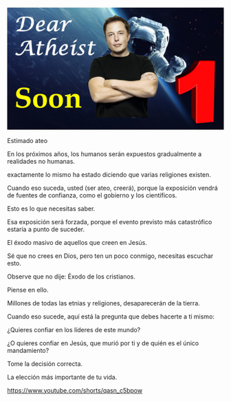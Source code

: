 ![Video cover image](../cover.jpg "cover photo")

Estimado ateo

En los próximos años, los humanos serán expuestos gradualmente a realidades no humanas.

exactamente lo mismo ha estado diciendo que varias religiones existen.

Cuando eso suceda, usted (ser ateo, creerá), porque la exposición vendrá de fuentes de confianza, como el gobierno y los científicos.

Esto es lo que necesitas saber.

Esa exposición será forzada, porque el evento previsto más catastrófico estaría a punto de suceder.

El éxodo masivo de aquellos que creen en Jesús.

Sé que no crees en Dios, pero ten un poco conmigo, necesitas escuchar esto.

Observe que no dije: Éxodo de los cristianos.

Piense en ello.

Millones de todas las etnias y religiones, desaparecerán de la tierra.

Cuando eso sucede, aquí está la pregunta que debes hacerte a ti mismo:

¿Quieres confiar en los líderes de este mundo?

¿O quieres confiar en Jesús, que murió por ti y de quién es el único mandamiento?

Tome la decisión correcta.

La elección más importante de tu vida.

https://www.youtube.com/shorts/qasn_c5bpow
